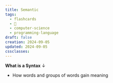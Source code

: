 ```yaml
---
title: Semantic
tags:
  - flashcards
  - 🌱
  - computer-science
  - programming-language
draft: false
creation: 2024-09-05
updated: 2024-09-05
cssclasses: 
---
```

**What is a Syntax**
↓
- How words and groups of words gain meaning
<!--SR:!2025-02-10,64,290-->
